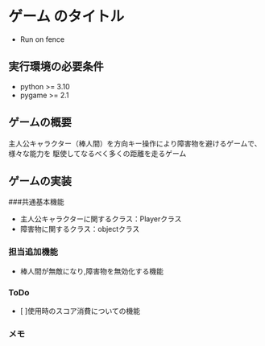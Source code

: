 # ゲーム のタイトル
* Run on fence
## 実行環境の必要条件
* python >= 3.10
* pygame >= 2.1

## ゲームの概要
主人公キャラクター（棒人間）を方向キー操作により障害物を避けるゲームで、様々な能力を
駆使してなるべく多くの距離を走るゲーム

## ゲームの実装
###共通基本機能
* 主人公キャラクターに関するクラス：Playerクラス
* 障害物に関するクラス：objectクラス
### 担当追加機能
* 棒人間が無敵になり,障害物を無効化する機能
### ToDo
- [ ]使用時のスコア消費についての機能
### メモ

